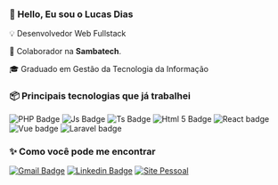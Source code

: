 ### 👋 Hello, Eu sou o Lucas Dias

💡 Desenvolvedor Web Fullstack

🐝 Colaborador na **Sambatech**.

🎓 Graduado em Gestão da Tecnologia da Informação

<!-- ### ✔ Github Stats
![Profile Stats](https://github-readme-stats.vercel.app/api?username=lucasmg37&show_icons=true)
-->

### 📦 Principais tecnologias que já trabalhei

![PHP Badge](https://img.shields.io/badge/-PHP-777BB4?style=for-the-badge&logo=Php&logoColor=white)
![Js Badge](https://img.shields.io/badge/-JavaScript-F7DF1E?style=for-the-badge&logo=Javascript&logoColor=222)
![Ts Badge](https://img.shields.io/badge/-TypeScript-F7DF1E?style=for-the-badge&logo=Typescript&logoColor=222)
![Html 5 Badge](https://img.shields.io/badge/-HTML5-E34F26?style=for-the-badge&logo=html5&logoColor=fff)
![React badge](https://img.shields.io/badge/-React-61DAFB?style=for-the-badge&logo=React&logoColor=222&)
![Vue badge](https://img.shields.io/badge/-Vue-4FC08D?style=for-the-badge&logo=Vue.JS&logoColor=FFF)
![Laravel badge](https://img.shields.io/badge/-Laravel-FF2D20?style=for-the-badge&logo=Laravel&logoColor=FFF&)


### ✨ Como você pode me encontrar
[![Gmail Badge](https://img.shields.io/badge/-lucasmg37@gmail.com-c14438?style=flat-square&logo=Gmail&logoColor=white&link=mailto:lucasmg37@gmail.com)](mailto:lucasmg37@gmail.com)
[![Linkedin Badge](https://img.shields.io/badge/-Lucas%20Dias-blue?style=flat-square&logo=Linkedin&logoColor=white&link=https://www.linkedin.com/in/lucas-junior/)](https://www.linkedin.com/in/lucas-junior/) 
[![Site Pessoal](https://img.shields.io/badge/-lucasjunior.com.br-black?style=flat-square&logo=About.me&logoColor=white&link=http://lucasjunior.com.br)](http://www.lucasjunior.com.br)



<!--
**Lucasmg37/lucasmg37** is a ✨ _special_ ✨ repository because its `README.md` (this file) appears on your GitHub profile.

- 🔭 I’m currently working on ...
- 🌱 I’m currently learning ...
- 👯 I’m looking to collaborate on ...
- 🤔 I’m looking for help with ...
- 💬 Ask me about ...
- 📫 How to reach me: ...
- 😄 Pronouns: ...
- ⚡ Fun fact: ...
-->
